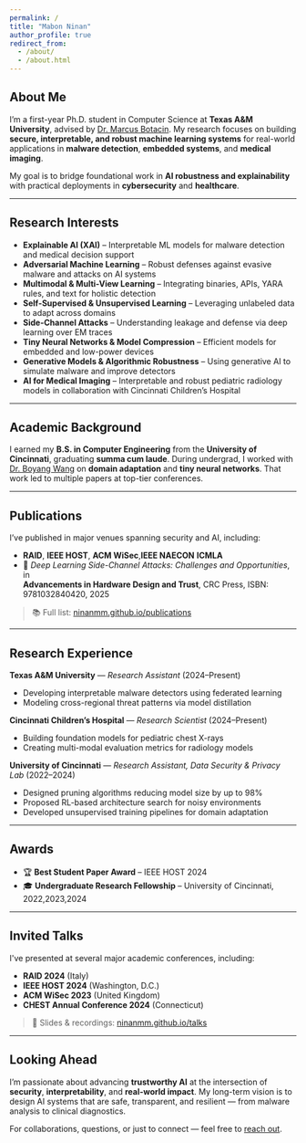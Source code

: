 ```yaml
---
permalink: /
title: "Mabon Ninan"
author_profile: true
redirect_from: 
  - /about/
  - /about.html
---
```


## About Me

I’m a first-year Ph.D. student in Computer Science at **Texas A&M University**, advised by [Dr. Marcus Botacin](https://marcusbotacin.github.io/). My research focuses on building **secure, interpretable, and robust machine learning systems** for real-world applications in **malware detection**, **embedded systems**, and **medical imaging**.

My goal is to bridge foundational work in **AI robustness and explainability** with practical deployments in **cybersecurity** and **healthcare**.

---

## Research Interests

- **Explainable AI (XAI)** – Interpretable ML models for malware detection and medical decision support  
- **Adversarial Machine Learning** – Robust defenses against evasive malware and attacks on AI systems  
- **Multimodal & Multi-View Learning** – Integrating binaries, APIs, YARA rules, and text for holistic detection  
- **Self-Supervised & Unsupervised Learning** – Leveraging unlabeled data to adapt across domains  
- **Side-Channel Attacks** – Understanding leakage and defense via deep learning over EM traces  
- **Tiny Neural Networks & Model Compression** – Efficient models for embedded and low-power devices  
- **Generative Models & Algorithmic Robustness** – Using generative AI to simulate malware and improve detectors  
- **AI for Medical Imaging** – Interpretable and robust pediatric radiology models in collaboration with Cincinnati Children’s Hospital  

---

## Academic Background

I earned my **B.S. in Computer Engineering** from the **University of Cincinnati**, graduating **summa cum laude**. During undergrad, I worked with [Dr. Boyang Wang](https://homepages.uc.edu/~wang2ba/) on **domain adaptation** and **tiny neural networks**. That work led to multiple papers at top-tier conferences.

---

## Publications

I’ve published in major venues spanning security and AI, including:

- **RAID**, **IEEE HOST**, **ACM WiSec**,**IEEE NAECON** **ICMLA**
- 📖 *Deep Learning Side-Channel Attacks: Challenges and Opportunities*, in  
  **Advancements in Hardware Design and Trust**, CRC Press, ISBN: 9781032840420, 2025

> 📚 Full list: [ninanmm.github.io/publications](https://ninanmm.github.io/publications/)

---

## Research Experience

**Texas A&M University** — *Research Assistant* (2024–Present)  
- Developing interpretable malware detectors using federated learning  
- Modeling cross-regional threat patterns via model distillation  

**Cincinnati Children’s Hospital** — *Research Scientist* (2024–Present)  
- Building foundation models for pediatric chest X-rays  
- Creating multi-modal evaluation metrics for radiology models  

**University of Cincinnati** — *Research Assistant, Data Security & Privacy Lab* (2022–2024)  
- Designed pruning algorithms reducing model size by up to 98%  
- Proposed RL-based architecture search for noisy environments  
- Developed unsupervised training pipelines for domain adaptation  

---

## Awards

- 🏆 **Best Student Paper Award** – IEEE HOST 2024  
- 🎓 **Undergraduate Research Fellowship** – University of Cincinnati, 2022,2023,2024 

---

## Invited Talks

I've presented at several major academic conferences, including:

- **RAID 2024** (Italy)  
- **IEEE HOST 2024** (Washington, D.C.)  
- **ACM WiSec 2023** (United Kingdom)  
- **CHEST Annual Conference 2024** (Connecticut)

> 🎤 Slides & recordings: [ninanmm.github.io/talks](https://ninanmm.github.io/talks/)

---

## Looking Ahead

I’m passionate about advancing **trustworthy AI** at the intersection of **security**, **interpretability**, and **real-world impact**. My long-term vision is to design AI systems that are safe, transparent, and resilient — from malware analysis to clinical diagnostics.

For collaborations, questions, or just to connect — feel free to [reach out](mailto:mabon@tamu.edu).
